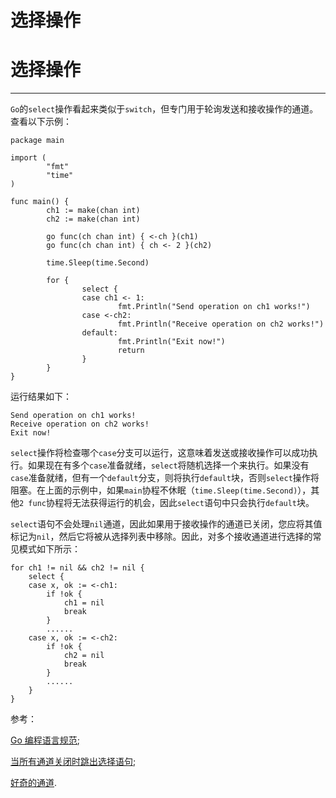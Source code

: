 # 选择操作

# 选择操作

* * *

`Go`的`select`操作看起来类似于`switch`，但专门用于轮询发送和接收操作的通道。查看以下示例：

```
package main

import (
        "fmt"
        "time"
)

func main() {
        ch1 := make(chan int)
        ch2 := make(chan int)

        go func(ch chan int) { <-ch }(ch1)
        go func(ch chan int) { ch <- 2 }(ch2)

        time.Sleep(time.Second)

        for {
                select {
                case ch1 <- 1:
                        fmt.Println("Send operation on ch1 works!")
                case <-ch2:
                        fmt.Println("Receive operation on ch2 works!")
                default:
                        fmt.Println("Exit now!")
                        return
                }
        }
} 
```

运行结果如下：

```
Send operation on ch1 works!
Receive operation on ch2 works!
Exit now! 
```

`select`操作将检查哪个`case`分支可以运行，这意味着发送或接收操作可以成功执行。如果现在有多个`case`准备就绪，`select`将随机选择一个来执行。如果没有`case`准备就绪，但有一个`default`分支，则将执行`default`块，否则`select`操作将阻塞。在上面的示例中，如果`main`协程不休眠（`time.Sleep(time.Second)`），其他`2 func`协程将无法获得运行的机会，因此`select`语句中只会执行`default`块。

`select`语句不会处理`nil`通道，因此如果用于接收操作的通道已关闭，您应将其值标记为`nil`，然后它将被从选择列表中移除。因此，对多个接收通道进行选择的常见模式如下所示：

```
for ch1 != nil && ch2 != nil {
    select {
    case x, ok := <-ch1:
        if !ok {
            ch1 = nil
            break
        }
        ......
    case x, ok := <-ch2:
        if !ok {
            ch2 = nil
            break
        }
        ......
    }
} 
```

参考：

[Go 编程语言规范](https://golang.org/ref/spec);

[当所有通道关闭时跳出选择语句](http://stackoverflow.com/questions/13666253/breaking-out-of-a-select-statement-when-all-channels-are-closed);

[好奇的通道](http://dave.cheney.net/2013/04/30/curious-channels).
